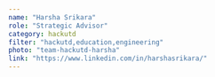 ```yaml
---
name: "Harsha Srikara"
role: "Strategic Advisor"
category: hackutd
filter: "hackutd,education,engineering"
photo: "team-hackutd-harsha"
link: "https://www.linkedin.com/in/harshasrikara/"
---
```

